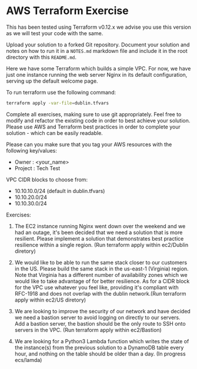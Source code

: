 # AWS Terraform Exercise

This has been tested using Terraform v0.12.x we advise you use this version as we will test your code with the same.

Upload your solution to a forked Git repository. Document your solution and notes on how to run it in a `NOTES.md` markdown file and include it in the root directory with this `README.md`.

Here we have some Terraform which builds a simple VPC. For now, we have just one instance running the web server Nginx in its default configuration, serving up the default welcome page.

To run terraform use the following command:

```bash
terraform apply -var-file=dublin.tfvars
```

Complete all exercises, making sure to use git appropriately. Feel free to modify and refactor the existing code in order to best achieve your solution. Please use AWS and Terraform best practices in order to complete your solution - which can be easily readable.

Please can you make sure that you tag your AWS resources with the following key/values:
- Owner : <your_name>
- Project : Tech Test

VPC CIDR blocks to choose from:
- 10.10.10.0/24 (default in dublin.tfvars)
- 10.10.20.0/24
- 10.10.30.0/24

Exercises:

1. The EC2 instance running Nginx went down over the weekend and we had an outage, it's been decided that we need a solution that is more resilient. Please implement a solution that demonstrates best practice resilience within a single region. (Run terraform apply within ec2/Dublin diretory)

2. We would like to be able to run the same stack closer to our customers in the US. Please build the same stack in the us-east-1 (Virginia) region. Note that Virginia has a different number of availability zones which we would like to take advantage of for better resilience. As for a CIDR block for the VPC use whatever you feel like, providing it's compliant with RFC-1918 and does not overlap with the dublin network.(Run terraform apply within ec2/US diretory)

3. We are looking to improve the security of our network and have decided we need a bastion server to avoid logging on directly to our servers. Add a bastion server, the bastion should be the only route to SSH onto servers in the VPC. (Run terraform apply within ec2/Bastion)

4. We are looking for a Python3 Lambda function which writes the state of the instance(s) from the previous solution to a DynamoDB table every hour, and nothing on the table should be older than a day. (In progress ecs/lamda)
